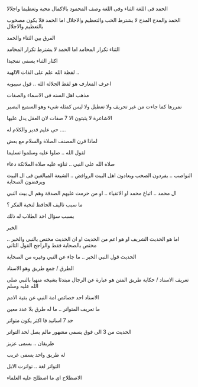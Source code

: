 
الحمد فى اللغة الثناء 
وفى اللغة
وصف المحمود بالاكمال محبة وتعظيما واجلالا

الحمد والمدح 
المدح لا يشترط الحب والتعظيم والاجلال 
اما الحمد فلا يكون مصحوب بالتعظيم والاجلال 

الفرق بين الثناء والحمد 

الثناء تكرار المحامد 
اما الحمد لا يشترط تكرار المحامد 

اكثار الثناء يسمى تمجيدا 

لفظة الله علم على الذات الالهية .. 

اعرف المعارف هو لفظ الجلالة الله .. قول سيبويه 

مذهب اهل السنه فى الاسماء والصفات 

نمررها كما جاءت من غير تحريف ولا تعطيل ولا 
ليس كمثله شيء وهو السميع البصير 

الاشاعرة لا يثبتون الا 7 صفات لان العقل يدل عليها 

حى عليم قدير والكلام له .... 

لماذا قرن المصنف الصلاة والسلام مع بعض 

لقول الله .. صلوا عليه وسلموا تسليما 

صلاة الله على النبي .. ثناؤه عليه 
صلاة الملائكة  دعاء 

النواصب .. يفردون الصحب ويعادون اهل البيت 
الروافض .. الشيعة المبالغين فى ال البيت ويرفضون الصحابة 

ال محمد .. اتباع محمد او الاتقياء .. او من حرمت عليهم الصدقة وهم ال بيت النبي 

ما سبب تاليف الحافظ لنخبة الفكر ؟

بسبب سؤال احد الطلاب له ذلك 

الخبر 

.. اما هو الحديث الشريف 
 او هو اعم من الحديث 
 او ان الحديث مختص بالنبي والخبر مختص بالصحابة فقط 
 والراجح القول الثانى 
 
 الحديث قول النبي 
 الخبر .. ما جاء عن النبي وغيره من الصحابة 
 
 
 الطرق / جمع طريق وهو الاسناد 
 
 تعريف الاسناد / حكاية طريق المتن 
 هو عبارة عن الرجال مبتدئا بشيخه منهيا بالنبي صلى الله عليه وسلم 

الاسناد احد خصائص امة النبي عن بقية الامم 
 
 ما تعريف المتواتر .. ما له طرق بلا عدد معين 
 
 حد 7 اسانيد فا اكثر يكون متواتر 
 
 الحديث من 3 الى فوق يسمى مشهور مالم يصل لحد التواتر 
 
 طريقان .. يسمى عزيز 
 
 له طريق واحد يسمى غريب 
 
 التواتر لغة .. تواترت الابل  
 
 الاصطلاح اى ما اصطلح عليه العلماء  
 
  
 



